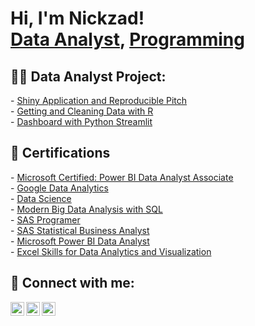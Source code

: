 <h1>Hi, I'm Nickzad! <br/><a href="https://www.linkedin.com/in/nickzad-pratama/">Data Analyst</a>, <a href="https://github.com/nickzadpratama">Programming</a></h1>

<h2>👨‍💻 Data Analyst Project:</h2>
- <a href="https://github.com/nickzadpratama/Shiny-Application-and-Reproducible-Pitch">Shiny Application and Reproducible Pitch</a><br>
- <a href="https://github.com/nickzadpratama/Getting-and-Cleaning-Data-Course-Project">Getting and Cleaning Data with R</a><br>
- <a href="https://github.com/nickzadpratama/Web-Streamlit">Dashboard with Python Streamlit</a>

<h2>📄 Certifications</h2>
- <a href="https://learn.microsoft.com/id-id/users/nickzadpratama-3297/credentials/5b5ffe9daaf48651?ref=https%3A%2F%2Fwww.linkedin.com%2F">Microsoft Certified: Power BI Data Analyst Associate</a><br>
- <a href="https://www.coursera.org/account/accomplishments/professional-cert/VCHBCZ6BCTD7?utm_source=link&utm_medium=certificate&utm_content=cert_image&utm_campaign=sharing_cta&utm_product=prof">Google Data Analytics</a><br>
- <a href="https:https://www.coursera.org/account/accomplishments/specialization/HZ6BL8Q4GHYA?utm_source=link&utm_medium=certificate&utm_content=cert_image&utm_campaign=sharing_cta&utm_product=s12n">Data Science</a><br>
- <a href="https://www.coursera.org/account/accomplishments/specialization/47U2FRWGDG5S?utm_source=link&utm_medium=certificate&utm_content=cert_image&utm_campaign=sharing_cta&utm_product=s12n">Modern Big Data Analysis with SQL</a><br>
- <a href="https://www.coursera.org/account/accomplishments/professional-cert/WNBE9RPCGAHJ?utm_source=link&utm_medium=certificate&utm_content=cert_image&utm_campaign=sharing_cta&utm_product=prof">SAS Programer</a><br>
- <a href="https://www.coursera.org/account/accomplishments/professional-cert/4X5WS25L6FCA?utm_source=link&utm_medium=certificate&utm_content=cert_image&utm_campaign=sharing_cta&utm_product=prof">SAS Statistical Business Analyst</a><br>
- <a href="https://www.coursera.org/account/accomplishments/professional-cert/A5CRJJKJ8DNM?utm_source=link&utm_medium=certificate&utm_content=cert_image&utm_campaign=sharing_cta&utm_product=prof">Microsoft Power BI Data Analyst</a><br>
- <a href="https://www.coursera.org/account/accomplishments/specialization/Z973GMDTSKDM?utm_source=link&utm_medium=certificate&utm_content=cert_image&utm_campaign=sharing_cta&utm_product=s12n">Excel Skills for Data Analytics and Visualization</a><br>

<h2> 🤳 Connect with me:</h2>

[<img align="left" alt="Nickzad | LinkedIn" width="22px" src="https://cdn.jsdelivr.net/npm/simple-icons@v3/icons/linkedin.svg" />][linkedin]
[<img align="left" alt="Nickzad | Twitter" width="22px" src="https://cdn.jsdelivr.net/npm/simple-icons@v3/icons/twitter.svg" />][twitter]
[<img align="left" alt="Nickzad | Instagram" width="22px" src="https://cdn.jsdelivr.net/npm/simple-icons@v3/icons/instagram.svg" />][instagram]

[twitter]: https://x.com/nickzadp
[instagram]: https://www.instagram.com/nikzadp/
[linkedin]: https://www.linkedin.com/in/nickzad-pratama/

<!--
**nickzadpratama/nickzadpratamaa** is a ✨ _special_ ✨ repository because its `README.md` (this file) appears on your GitHub profile.

Here are some ideas to get you started:

- 🔭 I’m currently working on ...
- 🌱 I’m currently learning Data Analyst
- 👯 I’m looking to collaborate on Work as Data Analyst
- 🤔 I’m looking for help with Data Analyst
- 💬 Ask me about Data Analyst/ Data Science
- 📫 How to reach me: 0859106980511(WA)|nickzadpratama7@gmail.com(email)
-->
